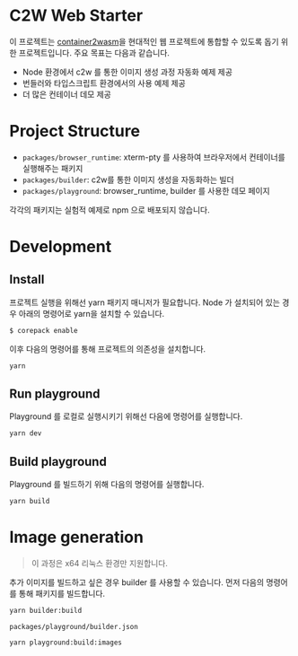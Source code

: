 # C2W Web Starter

이 프로젝트는 [container2wasm](https://github.com/ktock/container2wasm)을 현대적인 웹 프로젝트에 통합할 수 있도록 돕기 위한 프로젝트입니다. 주요 목표는 다음과 같습니다.

- Node 환경에서 c2w 를 통한 이미지 생성 과정 자동화 예제 제공
- 번들러와 타입스크립트 환경에서의 사용 예제 제공
- 더 많은 컨테이너 데모 제공

# Project Structure

- `packages/browser_runtime`: xterm-pty 를 사용하여 브라우저에서 컨테이너를 실행해주는 패키지
- `packages/builder`: c2w를 통한 이미지 생성을 자동화하는 빌더
- `packages/playground`: browser_runtime, builder 를 사용한 데모 페이지

각각의 패키지는 실험적 예제로 npm 으로 배포되지 않습니다.

# Development

## Install

프로젝트 실행을 위해선 yarn 패키지 매니저가 필요합니다. Node 가 설치되어 있는 경우 아래의 명령어로 yarn을 설치할 수 있습니다.

```bash
$ corepack enable
```

이후 다음의 명령어를 통해 프로젝트의 의존성을 설치합니다.

```bash
yarn
```

## Run playground

Playground 를 로컬로 실행시키기 위해선 다음에 명령어를 실행합니다.

```bash
yarn dev
```

## Build playground

Playground 를 빌드하기 위해 다음의 명령어를 실행합니다.

```bash
yarn build
```

# Image generation

> 이 과정은 x64 리눅스 환경만 지원합니다.

추가 이미지를 빌드하고 싶은 경우 builder 를 사용할 수 있습니다. 먼저 다음의 명령어를 통해 패키지를 빌드합니다.

```bash
yarn builder:build
```

`packages/playground/builder.json`

```bash
yarn playground:build:images
```

